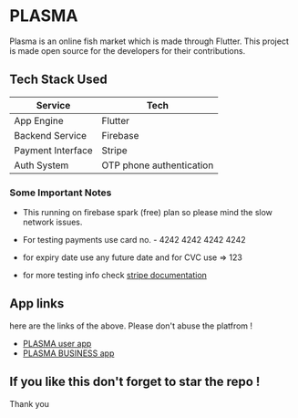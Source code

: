 
# PLASMA

Plasma is an online fish market which is made through Flutter. This project is made open source for the developers for their contributions.



## Tech Stack Used

| Service             | Tech                                                                |
| ----------------- | ------------------------------------------------------------------ |
| App Engine | Flutter |
| Backend Service | Firebase |
| Payment Interface | Stripe  |
| Auth System | OTP phone authentication |


### Some Important Notes

- This running on firebase spark (free) plan so please mind the slow network issues.

- For testing payments use card no. - 4242 4242 4242 4242

- for expiry date use any future date and for CVC use => 123

- for more testing info check [stripe documentation](https://stripe.com/docs/testing)


## App links

here are the links of the above. Please don't abuse the platfrom !

- [PLASMA user app](https://drive.google.com/file/d/1K24gD1lVMGg2XpK3041pB7T9ZHkHbE5d/view?usp=share_link)
- [PLASMA BUSINESS app](https://drive.google.com/file/d/1yJfI9DV2wyw4d85xppsXfgrk7fi1YFDj/view?usp=share_link)






## If you like this don't forget to star the repo ! 
Thank you
